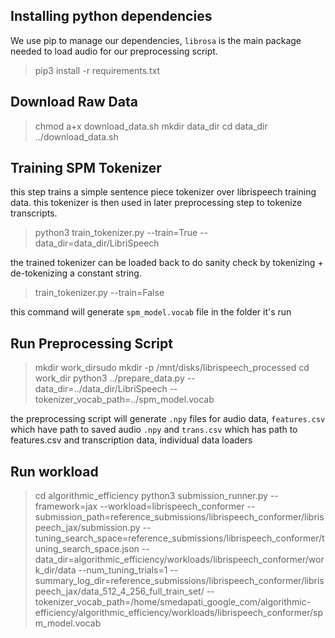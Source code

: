 ## Installing python dependencies

We use pip to manage our dependencies, `librosa` is the main package needed to
load audio for our preprocessing script.

> pip3 install -r requirements.txt

## Download Raw Data

> chmod a+x download_data.sh
> mkdir data_dir
> cd data_dir
> ../download_data.sh

## Training SPM Tokenizer
this step trains a simple sentence piece tokenizer over librispeech training data.
this tokenizer is then used in later preprocessing step to tokenize transcripts.

> python3 train_tokenizer.py --train=True --data_dir=data_dir/LibriSpeech

the trained tokenizer can be loaded back to do sanity check by tokenizing + de-tokenizing a constant string.

> train_tokenizer.py --train=False

this command will generate `spm_model.vocab` file in the folder it's run

## Run Preprocessing Script

> mkdir work_dirsudo mkdir -p /mnt/disks/librispeech_processed
> cd work_dir
> python3 ../prepare_data.py --data_dir=../data_dir/LibriSpeech --tokenizer_vocab_path=../spm_model.vocab 

the preprocessing script will generate `.npy` files for audio data, `features.csv` which have path to saved audio `.npy`
and `trans.csv` which has path to features.csv and transcription data, individual data loaders 

## Run workload 

> cd algorithmic_efficiency
> python3 submission_runner.py     --framework=jax     --workload=librispeech_conformer     --submission_path=reference_submissions/librispeech_conformer/librispeech_jax/submission.py     --tuning_search_space=reference_submissions/librispeech_conformer/tuning_search_space.json --data_dir=algorithmic_efficiency/workloads/librispeech_conformer/work_dir/data --num_tuning_trials=1 --summary_log_dir=reference_submissions/librispeech_conformer/librispeech_jax/data_512_4_256_full_train_set/ --tokenizer_vocab_path=/home/smedapati_google_com/algorithmic-efficiency/algorithmic_efficiency/workloads/librispeech_conformer/spm_model.vocab 